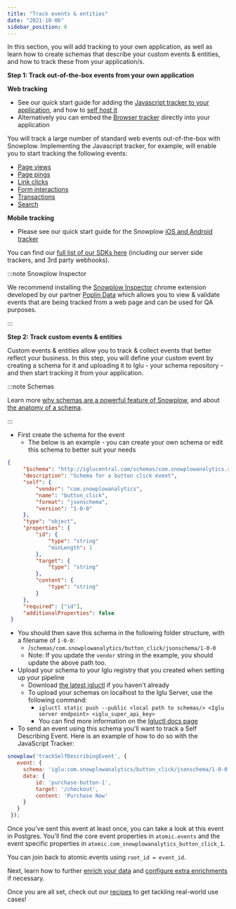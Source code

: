 ```yaml
---
title: "Track events & entities"
date: "2021-10-06"
sidebar_position: 6
---
```


In this section, you will add tracking to your own application, as well as learn how to create schemas that describe your custom events & entities, and how to track these from your application/s.

**Step 1: Track out-of-the-box events from your own application**

**Web tracking**

- See our quick start guide for adding the [Javascript tracker to your application](/docs/collecting-data/collecting-from-own-applications/javascript-trackers/javascript-tracker/web-quick-start-guide/index.md), and how to [self host it](/docs/collecting-data/collecting-from-own-applications/javascript-trackers/javascript-tracker/self-hosting-the-javascript-tracker/index.md)
- Alternatively you can embed the [Browser tracker](/docs/collecting-data/collecting-from-own-applications/javascript-trackers/browser-tracker/index.md) directly into your application

You will track a large number of standard web events out-of-the-box with Snowplow. Implementing the Javascript tracker, for example, will enable you to start tracking the following events:

- [Page views](/docs/collecting-data/collecting-from-own-applications/javascript-trackers/javascript-tracker/javascript-tracker-v3/tracking-events/index.md#page-views)
- [Page pings](/docs/collecting-data/collecting-from-own-applications/javascript-trackers/javascript-tracker/javascript-tracker-v3/tracking-events/index.md#activity-tracking-page-pings)
- [Link clicks](/docs/collecting-data/collecting-from-own-applications/javascript-trackers/javascript-tracker/javascript-tracker-v3/tracking-events/index.md#link-click-tracking)
- [Form interactions](/docs/collecting-data/collecting-from-own-applications/javascript-trackers/javascript-tracker/javascript-tracker-v3/tracking-events/index.md#form-tracking)
- [Transactions](/docs/collecting-data/collecting-from-own-applications/javascript-trackers/javascript-tracker/javascript-tracker-v3/tracking-events/index.md#ecommerce-tracking)
- [Search](/docs/collecting-data/collecting-from-own-applications/javascript-trackers/javascript-tracker/javascript-tracker-v3/tracking-events/index.md#tracksitesearch)

**Mobile tracking**

- Please see our quick start guide for the Snowplow [iOS and Android tracker](/docs/collecting-data/collecting-from-own-applications/mobile-trackers/installation-and-set-up/index.md)

You can find our [full list of our SDKs here](/docs/collecting-data/collecting-from-own-applications/index.md) (including our server side trackers, and 3rd party webhooks).

:::note Snowplow Inspector

We recommend installing the [Snowplow Inspector](https://chrome.google.com/webstore/detail/snowplow-inspector/maplkdomeamdlngconidoefjpogkmljm?hl=en) chrome extension developed by our partner [Poplin Data](https://poplindata.com/) which allows you to view & validate events that are being tracked from a web page and can be used for QA purposes.

:::

**Step 2: Track custom events & entities**

Custom events & entities allow you to track & collect events that better reflect your business. In this step, you will define your custom event by creating a schema for it and uploading it to Iglu - your schema repository - and then start tracking it from your application. 

:::note Schemas

Learn more [why schemas are a powerful feature of Snowplow](/docs/understanding-tracking-design/understanding-schemas-and-validation/index.md), and about [the anatomy of a schema](/docs/understanding-tracking-design/understanding-schemas-and-validation/index.md#the-anatomy-of-a-schema).

:::

- First create the schema for the event
    - The below is an example - you can create your own schema or edit this schema to better suit your needs

```json
{
     "$schema": "http://iglucentral.com/schemas/com.snowplowanalytics.self-desc/schema/jsonschema/1-0-0#",
     "description": "Schema for a button click event",
     "self": {
         "vendor": "com.snowplowanalytics",
         "name": "button_click",
         "format": "jsonschema",
         "version": "1-0-0"
     },
     "type": "object",
     "properties": {
         "id": {
             "type": "string"
             "minLength": 1
         },
         "target": {
             "type": "string"
         },
         "content": {
             "type": "string"
         }
     },
     "required": ["id"],
     "additionalProperties": false
 }
```

- You should then save this schema in the following folder structure, with a filename of `1-0-0`:
    - /`schemas/com.snowplowanalytics/button_click/jsonschema/1-0-0`
    - Note: If you update the `vendor` string in the example, you should update the above path too.
- Upload your schema to your Iglu registry that you created when setting up your pipeline
    - Download [the latest igluctl](/docs/pipeline-components-and-applications/iglu/igluctl-2/index.md) if you haven't already
    - To upload your schemas on localhost to the Iglu Server, use the following command:
        - `igluctl static push --public <local path to schemas/> <Iglu server endpoint> <iglu_super_api_key>`
        - You can find more information on the [Igluctl docs page](/docs/pipeline-components-and-applications/iglu/igluctl-2/index.md#static-push)
- To send an event using this schema you'll want to track a Self Describing Event. Here is an example of how to do so with the JavaScript Tracker:

```javascript
snowplow('trackSelfDescribingEvent', {
   event: {
     schema: 'iglu:com.snowplowanalytics/button_click/jsonschema/1-0-0',
     data: {
         id: 'purchase-button-1',
         target: '/checkout',
         content: 'Purchase Now'
     }
   }
 });
```

Once you've sent this event at least once, you can take a look at this event in Postgres. You'll find the core event properties in `atomic.events` and the event specific properties in `atomic.com_snowplowanalytics_button_click_1`.

You can join back to atomic.events using `root_id = event_id`.

Next, learn how to further [enrich your data](/docs/enriching-your-data/index.md) and [configure extra enrichments](/docs/enriching-your-data/configuring-enrichments-open-source/index.md) if necessary.

Once you are all set, check out our [recipes](/docs/recipes/index.md) to get tackling real-world use cases!
